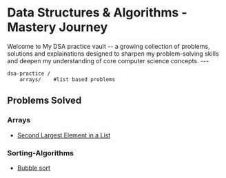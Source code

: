 # Data Structures & Algorithms - Mastery Journey

Welcome to My DSA practice vault -- a growing collection of problems, solutions and explainations designed to sharpen my problem-solving skills and deepen my understanding of core computer science concepts. ---

```
dsa-practice /
    arrays/    #list based problems
```



## Problems Solved

### Arrays
  - [Second Largest Element in a List](Arrays/second_largest_num.py)


### Sorting-Algorithms

 - [Bubble sort](Sorting-Algorithms/Bubble-sort.py)
